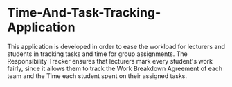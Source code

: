 # Time-And-Task-Tracking-Application
This application is developed in order to ease the workload for lecturers and students in tracking tasks and time for group assignments. The Responsibility Tracker ensures that lecturers mark every student's work fairly, since it allows them to track the Work Breakdown Agreement of each team and the Time each student spent on their assigned tasks.
